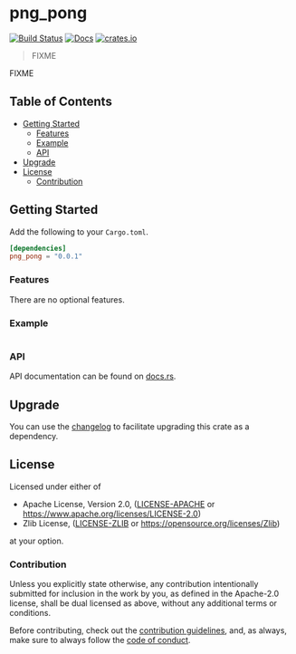 # png_pong

[![Build Status](https://api.travis-ci.org/RedAldaron/png_pong.svg?branch=master)](https://travis-ci.org/RedAldaron/png_pong)
[![Docs](https://docs.rs/png_pong/badge.svg)](https://docs.rs/png_pong)
[![crates.io](https://img.shields.io/crates/v/png_pong.svg)](https://crates.io/crates/png_pong)

> FIXME

FIXME

## Table of Contents
- [Getting Started](#getting-started)
   - [Features](#features)
   - [Example](#example)
   - [API](#api)
- [Upgrade](#upgrade)
- [License](#license)
   - [Contribution](#contribution)


## Getting Started
Add the following to your `Cargo.toml`.

```toml
[dependencies]
png_pong = "0.0.1"
```

### Features
There are no optional features.

### Example
```rust

```

### API
API documentation can be found on [docs.rs](https://docs.rs/png_pong).

## Upgrade
You can use the
[changelog](https://github.com/RedAldaron/png_pong/blob/master/CHANGELOG.md)
to facilitate upgrading this crate as a dependency.

## License
Licensed under either of
 - Apache License, Version 2.0, ([LICENSE-APACHE](LICENSE-APACHE) or
   https://www.apache.org/licenses/LICENSE-2.0)
 - Zlib License, ([LICENSE-ZLIB](LICENSE-ZLIB) or
   https://opensource.org/licenses/Zlib)

at your option.

### Contribution
Unless you explicitly state otherwise, any contribution intentionally submitted
for inclusion in the work by you, as defined in the Apache-2.0 license, shall be
dual licensed as above, without any additional terms or conditions.

Before contributing, check out the
[contribution guidelines](https://github.com/RedAldaron/png-pong/blob/master/CONTRIBUTING.md),
and, as always, make sure to always follow the
[code of conduct](https://github.com/RedAldaron/png-pong/blob/master/CODEOFCONDUCT.md).
